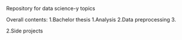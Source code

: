 Repository for data science-y topics

Overall contents:
1.Bachelor thesis
  1.Analysis
  2.Data preprocessing
  3.

2.Side projects
